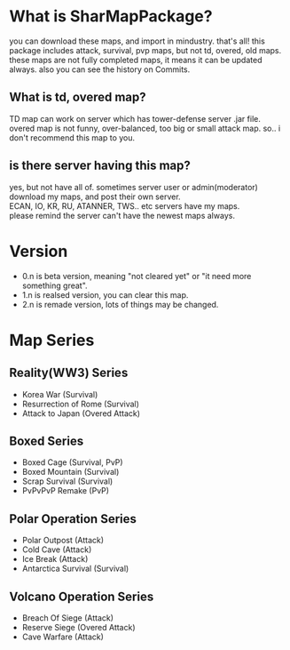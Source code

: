 # What is SharMapPackage?
you can download these maps, and import in mindustry. that's all!
this package includes attack, survival, pvp maps, but not td, overed, old maps.   
these maps are not fully completed maps, it means it can be updated always. also you can see the history on Commits.

## What is td, overed map?
TD map can work on server which has tower-defense server .jar file.   
overed map is not funny, over-balanced, too big or small attack map. so.. i don't recommend this map to you.

## is there server having this map?
yes, but not have all of.
sometimes server user or admin(moderator) download my maps, and post their own server.   
ECAN, IO, KR, RU, ATANNER, TWS.. etc servers have my maps.   
please remind the server can't have the newest maps always.   

# Version
* 0.n is beta version, meaning "not cleared yet" or "it need more something great".   
* 1.n is realsed version, you can clear this map.   
* 2.n is remade version, lots of things may be changed.   




# Map Series

## Reality(WW3) Series
* Korea War (Survival)
* Resurrection of Rome (Survival)
* Attack to Japan (Overed Attack)

## Boxed Series
* Boxed Cage (Survival, PvP)
* Boxed Mountain (Survival)
* Scrap Survival (Survival)
* PvPvPvP Remake (PvP)

## Polar Operation Series
* Polar Outpost (Attack)
* Cold Cave (Attack)
* Ice Break (Attack)
* Antarctica Survival (Survival)

## Volcano Operation Series
* Breach Of Siege (Attack)
* Reserve Siege (Overed Attack)
* Cave Warfare (Attack)

